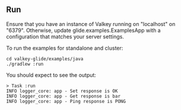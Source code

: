 ## Run

Ensure that you have an instance of Valkey running on "localhost" on "6379". Otherwise, update glide.examples.ExamplesApp with a configuration that matches your server settings.

To run the examples for standalone and cluster:
```
cd valkey-glide/examples/java
./gradlew :run
```

You should expect to see the output:
```
> Task :run
INFO logger_core: app - Set response is OK
INFO logger_core: app - Get response is bar
INFO logger_core: app - Ping response is PONG
```
